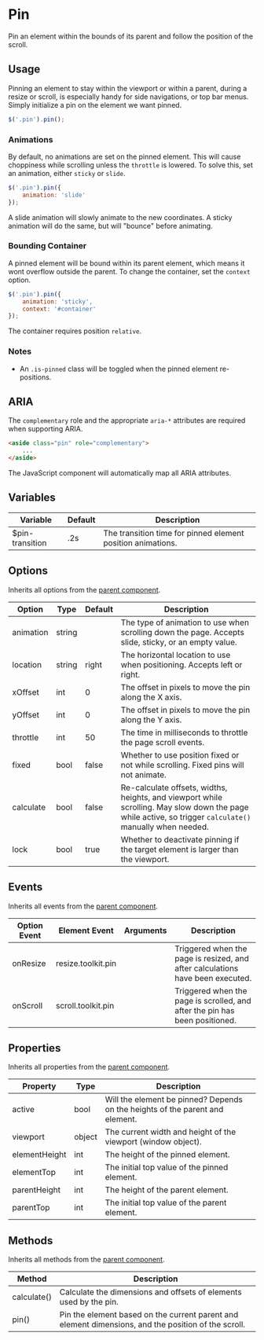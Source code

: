 # Pin #

Pin an element within the bounds of its parent and follow the position of the scroll.

## Usage ##

Pinning an element to stay within the viewport or within a parent, during a resize or scroll,
is especially handy for side navigations, or top bar menus. Simply initialize a pin on the
element we want pinned.

```javascript
$('.pin').pin();
```

### Animations ###

By default, no animations are set on the pinned element. This will cause choppiness while scrolling
unless the `throttle` is lowered. To solve this, set an animation, either `sticky` or `slide`.

```javascript
$('.pin').pin({
    animation: 'slide'
});
```

A slide animation will slowly animate to the new coordinates. A sticky animation will do the same,
but will "bounce" before animating.

### Bounding Container ###

A pinned element will be bound within its parent element, which means it wont overflow outside the parent.
To change the container, set the `context` option.

```javascript
$('.pin').pin({
    animation: 'sticky',
    context: '#container'
});
```

<div class="notice is-warning">
    The container requires position <code>relative</code>.
</div>

### Notes ###

* An `.is-pinned` class will be toggled when the pinned element re-positions.

## ARIA ##

The `complementary` role and the appropriate `aria-*` attributes are required when supporting ARIA.

```html
<aside class="pin" role="complementary">
    ...
</aside>
```

<div class="notice is-info">
    The JavaScript component will automatically map all ARIA attributes.
</div>

## Variables ##

<table class="table is-striped data-table">
    <thead>
        <tr>
            <th>Variable</th>
            <th>Default</th>
            <th>Description</th>
        </tr>
    </thead>
    <tbody>
        <tr>
            <td>$pin-transition</td>
            <td>.2s</td>
            <td>The transition time for pinned element position animations.</td>
        </tr>
    </tbody>
</table>

## Options ##

Inherits all options from the [parent component](../development/js/component.md#options).

<table class="table is-striped data-table">
    <thead>
        <tr>
            <th>Option</th>
            <th>Type</th>
            <th>Default</th>
            <th>Description</th>
        </tr>
    </thead>
    <tbody>
        <tr>
            <td>animation</td>
            <td>string</td>
            <td></td>
            <td>
                The type of animation to use when scrolling down the page.
                Accepts slide, sticky, or an empty value.
            </td>
        </tr>
        <tr>
            <td>location</td>
            <td>string</td>
            <td>right</td>
            <td>
                The horizontal location to use when positioning.
                Accepts left or right.
            </td>
        </tr>
        <tr>
            <td>xOffset</td>
            <td>int</td>
            <td>0</td>
            <td>The offset in pixels to move the pin along the X axis.</td>
        </tr>
        <tr>
            <td>yOffset</td>
            <td>int</td>
            <td>0</td>
            <td>The offset in pixels to move the pin along the Y axis.</td>
        </tr>
        <tr>
            <td>throttle</td>
            <td>int</td>
            <td>50</td>
            <td>The time in milliseconds to throttle the page scroll events.</td>
        </tr>
        <tr>
            <td>fixed</td>
            <td>bool</td>
            <td>false</td>
            <td>
                Whether to use position fixed or not while scrolling.
                Fixed pins will not animate.
            </td>
        </tr>
        <tr>
            <td>calculate</td>
            <td>bool</td>
            <td>false</td>
            <td>
                Re-calculate offsets, widths, heights, and viewport while scrolling.
                May slow down the page while active, so trigger <code>calculate()</code> manually when needed.
            </td>
        </tr>
        <tr>
            <td>lock</td>
            <td>bool</td>
            <td>true</td>
            <td>
                Whether to deactivate pinning if the target element is larger than the viewport.
            </td>
        </tr>
    </tbody>
</table>

## Events ##

Inherits all events from the [parent component](../development/js/component.md#events).

<table class="table is-striped data-table">
    <thead>
        <tr>
            <th>Option Event</th>
            <th>Element Event</td>
            <th>Arguments</th>
            <th>Description</th>
        </tr>
    </thead>
    <tbody>
        <tr>
            <td>onResize</td>
            <td>resize.toolkit.pin</td>
            <td></td>
            <td>Triggered when the page is resized, and after calculations have been executed.</td>
        </tr>
        <tr>
            <td>onScroll</td>
            <td>scroll.toolkit.pin</td>
            <td></td>
            <td>Triggered when the page is scrolled, and after the pin has been positioned.</td>
        </tr>
    </tbody>
</table>

## Properties ##

Inherits all properties from the [parent component](../development/js/component.md#properties).

<table class="table is-striped data-table">
    <thead>
        <tr>
            <th>Property</th>
            <th>Type</th>
            <th>Description</th>
        </tr>
    </thead>
    <tbody>
        <tr>
            <td>active</td>
            <td>bool</td>
            <td>Will the element be pinned? Depends on the heights of the parent and element.</td>
        </tr>
        <tr>
            <td>viewport</td>
            <td>object</td>
            <td>The current width and height of the viewport (window object).</td>
        </tr>
        <tr>
            <td>elementHeight</td>
            <td>int</td>
            <td>The height of the pinned element.</td>
        </tr>
        <tr>
            <td>elementTop</td>
            <td>int</td>
            <td>The initial top value of the pinned element.</td>
        </tr>
        <tr>
            <td>parentHeight</td>
            <td>int</td>
            <td>The height of the parent element.</td>
        </tr>
        <tr>
            <td>parentTop</td>
            <td>int</td>
            <td>The initial top value of the parent element.</td>
        </tr>
    </tbody>
</table>

## Methods ##

Inherits all methods from the [parent component](../development/js/component.md#methods).

<table class="table is-striped data-table">
    <thead>
        <tr>
            <th>Method</th>
            <th>Description</th>
        </tr>
    </thead>
    <tbody>
        <tr>
            <td>calculate()</td>
            <td>
                Calculate the dimensions and offsets of elements used by the pin.
            </td>
        </tr>
        <tr>
            <td>pin()</td>
            <td>
                Pin the element based on the current parent and element dimensions, and the position of the scroll.
            </td>
        </tr>
    </tbody>
</table>
